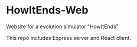 # HowItEnds-Web
Website for a evolution simulator "HowItEnds"

This repo includes Express server and React client.
